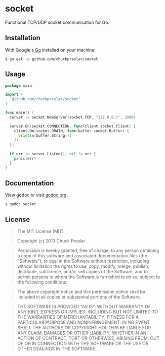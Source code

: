 # socket

Functional TCP/UDP socket communication for Go.

## Installation

With Google's [Go](http://www.golang.org) installed on your machine:

    $ go get -u github.com/chuckpreslar/socket

## Usage



```go
package main

import (
  "github.com/chuckpreslar/socket"
)

func main() {
  server := socket.NewServer(socket.TCP, "127.0.0.1", 3000)

  server.On(socket.CONNECTION, func(client socket.Client) {
    client.On(socket.DRAIN, func(buffer socket.Buffer) {
      println(buffer.String())
    })
  })
  
  if err := server.Listen(); nil != err {
    panic(err)
  }
}
```

## Documentation

View godoc or visit [godoc.org](http://godoc.org/github.com/chuckpreslar/socket).

    $ godoc socket

## License

> The MIT License (MIT)

> Copyright (c) 2013 Chuck Preslar

> Permission is hereby granted, free of charge, to any person obtaining a copy
> of this software and associated documentation files (the "Software"), to deal
> in the Software without restriction, including without limitation the rights
> to use, copy, modify, merge, publish, distribute, sublicense, and/or sell
> copies of the Software, and to permit persons to whom the Software is
> furnished to do so, subject to the following conditions:

> The above copyright notice and this permission notice shall be included in
> all copies or substantial portions of the Software.

> THE SOFTWARE IS PROVIDED "AS IS", WITHOUT WARRANTY OF ANY KIND, EXPRESS OR
> IMPLIED, INCLUDING BUT NOT LIMITED TO THE WARRANTIES OF MERCHANTABILITY,
> FITNESS FOR A PARTICULAR PURPOSE AND NONINFRINGEMENT. IN NO EVENT SHALL THE
> AUTHORS OR COPYRIGHT HOLDERS BE LIABLE FOR ANY CLAIM, DAMAGES OR OTHER
> LIABILITY, WHETHER IN AN ACTION OF CONTRACT, TORT OR OTHERWISE, ARISING FROM,
> OUT OF OR IN CONNECTION WITH THE SOFTWARE OR THE USE OR OTHER DEALINGS IN
> THE SOFTWARE.
